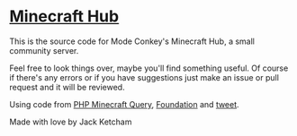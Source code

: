 [Minecraft Hub](http://modeconkey.com/minecraft)
==============

This is the source code for Mode Conkey's Minecraft Hub, a small community server.

Feel free to look things over, maybe you'll find something useful. Of course if there's
any errors or if you have suggestions just make an issue or pull request and it will be
reviewed.

Using code from [PHP Minecraft Query](https://github.com/xPaw/PHP-Minecraft-Query),  [Foundation](https://github.com/zurb/foundation) and [tweet](https://github.com/seaofclouds/tweet).

Made with love by Jack Ketcham